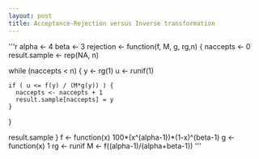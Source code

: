 ```yaml
---
layout: post
title: Acceptance-Rejection versus Inverse transformation
---
```


'''r
alpha <- 4
beta <- 3
rejection <- function(f, M, g, rg,n) {
  naccepts <- 0
  result.sample <- rep(NA, n)
  
  while (naccepts < n) {
    y <- rg(1)
    u <- runif(1)
    
    if ( u <= f(y) / (M*g(y)) ) {
      naccepts <- naccepts + 1
      result.sample[naccepts] = y
    }
  }
  
  result.sample
}
f <- function(x) 100*(x^(alpha-1))*(1-x)^(beta-1)
g <- function(x) 1
rg <- runif
M <- f((alpha-1)/(alpha+beta-1))
'''
